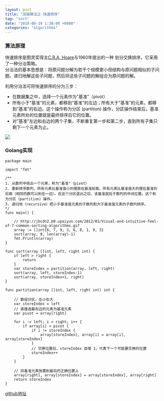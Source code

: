 ```yaml
---
layout: post
title: "突破算法之-快速排序"
tag: "sort"
date: "2018-08-19 1:30:00 +0800"
categories: "algorithms"
---
```


### 算法原理

快速排序是图灵奖得主<a href="https://zh.wikipedia.org/wiki/%E6%9D%B1%E5%B0%BC%C2%B7%E9%9C%8D%E7%88%BE" target="_blank">C.R.A. Hoare</a>与1960年提出的一种
划分交换排序，它采用了一种分治策略。  
分治法的基本思想是：将原问题分解为若干个规模更小但结构与原问题相似的子问题。递归地解这些子问题，然后将这些子问题的解组合为原问题的解。  
<!--more-->

利用分治法可将快速排序的分为三步：  

- 在数据集之中，选择一个元素作为”基准”（pivot）
- 所有小于”基准”的元素，都移到”基准”的左边；所有大于”基准”的元素，都移到”基准”的右边。这个操作称为分区 (partition) 操作，分区操作结束后，基准元素所处的位置就是最终排序后它的位置。
- 对”基准”左边和右边的两个子集，不断重复第一步和第二步，直到所有子集只剩下一个元素为止。

![](https://olef5l6y5.qnssl.com/quick_sort.gif)

### Golang实现

```
package main

import "fmt"

/**
1. 从数列中挑出一个元素，称为"基准"（pivot）
2. 重新排序数列，所有元素比基准值小的摆放在基准前面，所有元素比基准值大的摆在基准的后面（相同的数可以到任一边）。在这个分区退出之后，该基准就处于数列的中间位置。这个称为分区（partition）操作。
3. 递归地（recursive）把小于基准值元素的子数列和大于基准值元素的子数列排序。
*/
func main() {

	// http://jbcdn2.b0.upaiyun.com/2012/01/Visual-and-intuitive-feel-of-7-common-sorting-algorithms.gif
	array := []int{6, 7, 9, 3, 6, 8, 1, 9, 3}
	sort(array, 0, len(array)-1)
	fmt.Println(array)
}

func sort(array []int, left, right int) {
	if left > right {
		return
	}
	var storeIndex = partition(array, left, right)
	sort(array, left, storeIndex-1)
	sort(array, storeIndex+1, right)
}

func partition(array []int, left, right int) int {

	// 数组分区，左小右大
	var storeIndex = left
	// 直接选最右边的元素为基准元素
	var pivot = array[right]

	for i := left; i < right; i++ {
		if array[i] < pivot {
			if i != storeIndex {
				array[storeIndex], array[i] = array[i], array[storeIndex]
			}
			// 交换位置后，storeIndex 自增 1，代表下一个可能要交换的位置
			storeIndex++
		}
	}

	// 将基准元素放置到最后的正确位置上
	array[right], array[storeIndex] = array[storeIndex], array[right]
	return storeIndex
}
```
<a href="https://github.com/sjatsh/algorithms/blob/master/src/github.com/sjatsh/algorithms/sort/quick.go" target="_blank">github地址</a>


